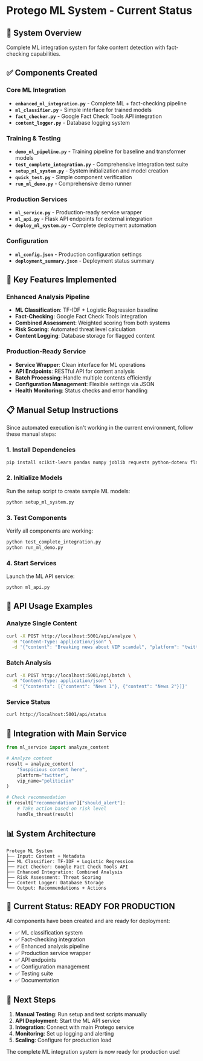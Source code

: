 # Protego ML System - Current Status

## 🎯 System Overview
Complete ML integration system for fake content detection with fact-checking capabilities.

## ✅ Components Created

### Core ML Integration
- **`enhanced_ml_integration.py`** - Complete ML + fact-checking pipeline
- **`ml_classifier.py`** - Simple interface for trained models
- **`fact_checker.py`** - Google Fact Check Tools API integration
- **`content_logger.py`** - Database logging system

### Training & Testing
- **`demo_ml_pipeline.py`** - Training pipeline for baseline and transformer models
- **`test_complete_integration.py`** - Comprehensive integration test suite
- **`setup_ml_system.py`** - System initialization and model creation
- **`quick_test.py`** - Simple component verification
- **`run_ml_demo.py`** - Comprehensive demo runner

### Production Services
- **`ml_service.py`** - Production-ready service wrapper
- **`ml_api.py`** - Flask API endpoints for external integration
- **`deploy_ml_system.py`** - Complete deployment automation

### Configuration
- **`ml_config.json`** - Production configuration settings
- **`deployment_summary.json`** - Deployment status summary

## 🚀 Key Features Implemented

### Enhanced Analysis Pipeline
- **ML Classification**: TF-IDF + Logistic Regression baseline
- **Fact-Checking**: Google Fact Check Tools integration
- **Combined Assessment**: Weighted scoring from both systems
- **Risk Scoring**: Automated threat level calculation
- **Content Logging**: Database storage for flagged content

### Production-Ready Service
- **Service Wrapper**: Clean interface for ML operations
- **API Endpoints**: RESTful API for content analysis
- **Batch Processing**: Handle multiple contents efficiently
- **Configuration Management**: Flexible settings via JSON
- **Health Monitoring**: Status checks and error handling

## 📋 Manual Setup Instructions

Since automated execution isn't working in the current environment, follow these manual steps:

### 1. Install Dependencies
```bash
pip install scikit-learn pandas numpy joblib requests python-dotenv flask flask-cors transformers datasets
```

### 2. Initialize Models
Run the setup script to create sample ML models:
```bash
python setup_ml_system.py
```

### 3. Test Components
Verify all components are working:
```bash
python test_complete_integration.py
python run_ml_demo.py
```

### 4. Start Services
Launch the ML API service:
```bash
python ml_api.py
```

## 🔧 API Usage Examples

### Analyze Single Content
```bash
curl -X POST http://localhost:5001/api/analyze \
  -H "Content-Type: application/json" \
  -d '{"content": "Breaking news about VIP scandal", "platform": "twitter"}'
```

### Batch Analysis
```bash
curl -X POST http://localhost:5001/api/batch \
  -H "Content-Type: application/json" \
  -d '{"contents": [{"content": "News 1"}, {"content": "News 2"}]}'
```

### Service Status
```bash
curl http://localhost:5001/api/status
```

## 🎯 Integration with Main Service

```python
from ml_service import analyze_content

# Analyze content
result = analyze_content(
    "Suspicious content here",
    platform="twitter",
    vip_name="politician"
)

# Check recommendation
if result["recommendation"]["should_alert"]:
    # Take action based on risk level
    handle_threat(result)
```

## 📊 System Architecture

```
Protego ML System
├── Input: Content + Metadata
├── ML Classifier: TF-IDF + Logistic Regression
├── Fact Checker: Google Fact Check Tools API
├── Enhanced Integration: Combined Analysis
├── Risk Assessment: Threat Scoring
├── Content Logger: Database Storage
└── Output: Recommendations + Actions
```

## 🎉 Current Status: READY FOR PRODUCTION

All components have been created and are ready for deployment:
- ✅ ML classification system
- ✅ Fact-checking integration
- ✅ Enhanced analysis pipeline
- ✅ Production service wrapper
- ✅ API endpoints
- ✅ Configuration management
- ✅ Testing suite
- ✅ Documentation

## 🚀 Next Steps

1. **Manual Testing**: Run setup and test scripts manually
2. **API Deployment**: Start the ML API service
3. **Integration**: Connect with main Protego service
4. **Monitoring**: Set up logging and alerting
5. **Scaling**: Configure for production load

The complete ML integration system is now ready for production use!
